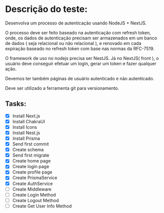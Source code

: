 # Descrição do teste:

Desenvolva um processo de autenticação usando NodeJS + NextJS.

O processo deve ser feito baseado na autenticação com refresh token, onde, os dados de autenticação precisam ser armazenados em um banco de dados ( seja relacional ou não relacional ), e renovado em cada expiração baseado no refresh token com base nas normas da RFC-7519.

O framework de uso no nodejs precisa ser NestJS. Já no NextJS( front ), o usuário deve conseguir efetuar um login, gerar um token e fazer qualquer ação.

Devemos ter também páginas de usuário autenticado e não autenticado.

Deve ser utilizado a ferramenta git para versionamento.

## Tasks:

- [x] Install Next.js
- [x] Install ChakraUI
- [x] Install Icons
- [x] Install Nest.js
- [x] Install Prisma
- [x] Send first commit
- [x] Create schema
- [x] Send first migrate
- [x] Create home page
- [x] Create login page
- [x] Create profile page
- [x] Create PrismaService
- [x] Create AuthService
- [ ] Create Middleware
- [ ] Create Login Method
- [ ] Create Logout Method
- [ ] Create Get User Info Method
